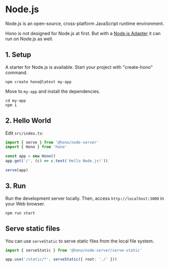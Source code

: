 # Node.js

Node.js is an open-source, cross-platform JavaScript runtime environment.

Hono is not designed for Node.js at first.
But with a [Node.js Adapter](https://github.com/honojs/node-server) it can run on Node.js as well.

## 1. Setup

A starter for Node.js is available.
Start your project with "create-hono" command.

```
npm create hono@latest my-app
```

Move to `my-app` and install the dependencies.

```
cd my-app
npm i
```

## 2. Hello World

Edit `src/index.ts`:

```ts
import { serve } from '@hono/node-server'
import { Hono } from 'hono'

const app = new Hono()
app.get('/', (c) => c.text('Hello Node.js!'))

serve(app)
```

## 3. Run

Run the development server locally. Then, access `http://localhost:3000` in your Web browser.

```
npm run start
```

## Serve static files

You can use `serveStatic` to serve static files from the local file system.

```ts
import { serveStatic } from '@hono/node-server/serve-static'

app.use('/static/*', serveStatic({ root: './' }))
```
